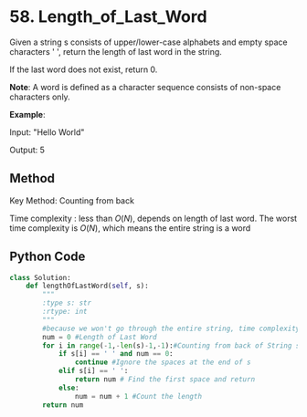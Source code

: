 # 58. Length_of_Last_Word

Given a string s consists of upper/lower-case alphabets and empty space characters ' ', return the length of last word in the string.

If the last word does not exist, return 0.

**Note**: A word is defined as a character sequence consists of non-space characters only.

**Example**:

Input: "Hello World"

Output: 5

## Method

Key Method: Counting from back

Time complexity : less than $O(N)$, depends on length of last word. The worst time complexity is $O(N)$, which means the entire string is a word

## Python Code

```python
class Solution:
    def lengthOfLastWord(self, s):
        """
        :type s: str
        :rtype: int
        """
        #because we won't go through the entire string, time complexity will be less than O(N), and depends on the length of last word.
        num = 0 #Length of Last Word
        for i in range(-1,-len(s)-1,-1):#Counting from back of String s backwards
            if s[i] == ' ' and num == 0:
                continue #Ignore the spaces at the end of s
            elif s[i] == ' ':
                return num # Find the first space and return
            else:
                num = num + 1 #Count the length
        return num
```
